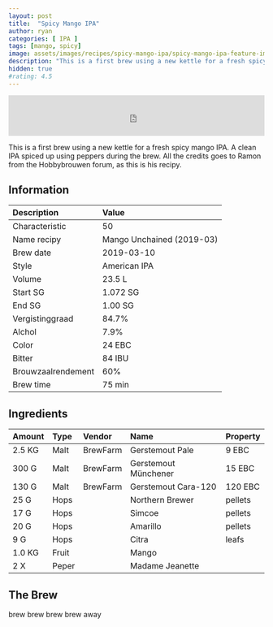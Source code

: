 ```yaml
---
layout: post
title:  "Spicy Mango IPA"
author: ryan
categories: [ IPA ]
tags: [mango, spicy]
image: assets/images/recipes/spicy-mango-ipa/spicy-mango-ipa-feature-image.jpg
description: "This is a first brew using a new kettle for a fresh spicy mango IPA. A clean IPA spiced up using peppers during the brew."
hidden: true
#rating: 4.5
---
```

<iframe src="https://open.spotify.com/embed/track/4kdjHU5lzooUP7kkzQqX0Q" width="100%" height="80" frameBorder="0" allowtransparency="true" allow="encrypted-media"></iframe>

This is a first brew using a new kettle for a fresh spicy mango IPA. A clean IPA spiced up using peppers during the brew. All the credits goes to Ramon from the Hobbybrouwen forum, as this is his recipy.

## Information

| Description | Value |
| :---------- | :---- | 
| Characteristic | 50 |
| Name recipy | Mango Unchained (2019-03) |
| Brew date | 2019-03-10 |
| Style | American IPA |
| Volume | 23.5 L |
| Start SG | 1.072 SG |
| End SG | 1.00 SG |
| Vergistinggraad | 84.7%|
| Alchol | 7.9% |
| Color | 24 EBC |
| Bitter | 84 IBU |
| Brouwzaalrendement | 60% |
| Brew time | 75 min |

## Ingredients

| Amount | Type | Vendor | Name | Property | 
| :----- | :--- |  :------- | :------- | :------- | 
| 2.5 KG | Malt | BrewFarm | Gerstemout Pale | 9 EBC |
| 300 G | Malt | BrewFarm | Gerstemout Münchener | 15 EBC | 
| 130 G | Malt | BrewFarm | Gerstemout Cara-120 | 120 EBC | 
| 25 G  | Hops | | Northern Brewer | pellets |
| 17 G  | Hops | | Simcoe  | pellets |
| 20 G  | Hops | | Amarillo | pellets |
| 9 G  | Hops | | Citra  | leafs |
| 1.0 KG  | Fruit | | Mango  |  |
| 2 X  | Peper | | Madame Jeanette  |  |


## The Brew

brew brew brew brew away


